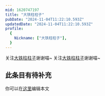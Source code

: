 ```yaml
---
mid: 1620747197
title: "大铁柱柱子"
pubDate: "2024-11-04T11:22:10.593Z"
updatedDate: "2024-11-04T11:22:10.593Z"
profile:
  {
    Nickname: ["大铁柱柱子"],
  }
---
```


关注[大铁柱柱子](https://space.bilibili.com/1620747197)谢谢喵~ 关注[大铁柱柱子](https://space.bilibili.com/1620747197)谢谢喵~

## 此条目有待补充
你可以在[这里](https://github.com/Yuhanawa/VTuber.ICU/edit/master/src/content/v/大铁柱柱子/index.md)编辑本文
